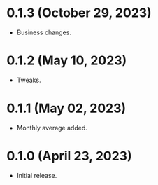 # 0.1.3 (October 29, 2023)
* Business changes.

# 0.1.2 (May 10, 2023)
* Tweaks.

# 0.1.1 (May 02, 2023)
* Monthly average added.

# 0.1.0 (April 23, 2023)
* Initial release.
